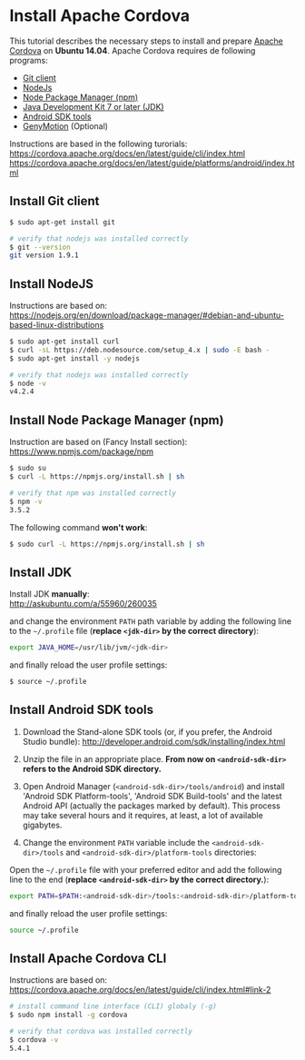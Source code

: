 # Install Apache Cordova

This tutorial describes the necessary steps to install and prepare [Apache Cordova](https://cordova.apache.org/) on **Ubuntu 14.04**. Apache Cordova requires de following programs:

* [Git client](https://git-scm.com/)
* [NodeJs](https://nodejs.org/en/)
* [Node Package Manager (npm)](https://www.npmjs.com/)
* [Java Development Kit 7 or later (JDK)](http://www.oracle.com/technetwork/java/javase/downloads/index.html)
* [Android SDK tools](http://developer.android.com/sdk/installing/index.html)
* [GenyMotion](https://www.genymotion.com/#!/) (Optional)

Instructions are based in the following turorials:  
https://cordova.apache.org/docs/en/latest/guide/cli/index.html
https://cordova.apache.org/docs/en/latest/guide/platforms/android/index.html

## Install Git client

```bash
$ sudo apt-get install git

# verify that nodejs was installed correctly
$ git --version
git version 1.9.1
```

## Install NodeJS

Instructions are based on:  
https://nodejs.org/en/download/package-manager/#debian-and-ubuntu-based-linux-distributions

```bash
$ sudo apt-get install curl
$ curl -sL https://deb.nodesource.com/setup_4.x | sudo -E bash -
$ sudo apt-get install -y nodejs

# verify that nodejs was installed correctly
$ node -v
v4.2.4
```

## Install Node Package Manager (npm)
Instruction are based on (Fancy Install section):  
https://www.npmjs.com/package/npm

```bash
$ sudo su
$ curl -L https://npmjs.org/install.sh | sh

# verify that npm was installed correctly
$ npm -v
3.5.2
```

The following command **won't work**:
```bash
$ sudo curl -L https://npmjs.org/install.sh | sh
```

## Install JDK
Install JDK **manually**:  
http://askubuntu.com/a/55960/260035

and change the environment `PATH` path variable by adding the following line to the `~/.profile` file (**replace `<jdk-dir>` by the correct directory**):
```bash
export JAVA_HOME=/usr/lib/jvm/<jdk-dir>
```

and finally reload the user profile settings:
```bash
$ source ~/.profile
```

## Install Android SDK tools

1. Download the Stand-alone SDK tools (or, if you prefer, the Android Studio bundle):  http://developer.android.com/sdk/installing/index.html

2. Unzip the file in an appropriate place. **From now on `<android-sdk-dir>` refers to the Android SDK directory.**

3. Open Android Manager (`<android-sdk-dir>/tools/android`) and install 'Android SDK Platform-tools', 'Android SDK Build-tools' and the latest Android API (actually the packages marked by default). This process may take several hours and it requires, at least, a lot of available gigabytes.

4. Change the environment `PATH` variable include the `<android-sdk-dir>/tools` and `<android-sdk-dir>/platform-tools` directories:

  Open the `~/.profile` file with your preferred editor and add the following line to the end (**replace `<android-sdk-dir>` by the correct directory.**):
  ```bash
  export PATH=$PATH:<android-sdk-dir>/tools:<android-sdk-dir>/platform-tools/
  ```

  and finally reload the user profile settings:
  ```bash
  source ~/.profile
  ```

## Install Apache Cordova CLI
Instructions are based on:  
https://cordova.apache.org/docs/en/latest/guide/cli/index.html#link-2

```bash
# install command line interface (CLI) globaly (-g)
$ sudo npm install -g cordova

# verify that cordova was installed correctly
$ cordova -v
5.4.1
```
